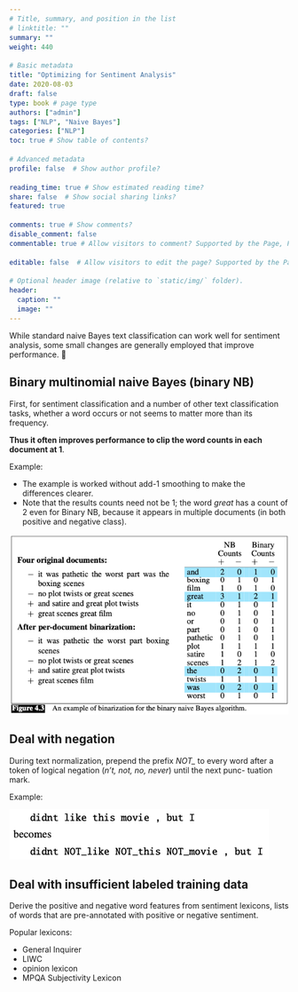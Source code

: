 ```yaml
---
# Title, summary, and position in the list
# linktitle: ""
summary: ""
weight: 440

# Basic metadata
title: "Optimizing for Sentiment Analysis"
date: 2020-08-03
draft: false
type: book # page type
authors: ["admin"]
tags: ["NLP", "Naive Bayes"]
categories: ["NLP"]
toc: true # Show table of contents?

# Advanced metadata
profile: false  # Show author profile?

reading_time: true # Show estimated reading time?
share: false  # Show social sharing links?
featured: true

comments: true # Show comments?
disable_comment: false
commentable: true # Allow visitors to comment? Supported by the Page, Post, and Docs content types.

editable: false  # Allow visitors to edit the page? Supported by the Page, Post, and Docs content types.

# Optional header image (relative to `static/img/` folder).
header:
  caption: ""
  image: ""
---
```


While standard naive Bayes text classification can work well for sentiment analysis, some small changes are generally employed that improve performance. 💪

## Binary multinomial naive Bayes (binary NB)

First, for sentiment classification and a number of other text classification tasks, whether a word occurs or not seems to matter more than its frequency. 

**Thus it often improves performance to clip the word counts in each document at 1**.

Example:

- The example is worked without add-1 smoothing to make the differences clearer. 
- Note that the results counts need not be 1; the word *great* has a count of 2 even for Binary NB, because it appears in multiple documents (in both positive and negative class).

<img src="https://raw.githubusercontent.com/EckoTan0804/upic-repo/master/uPic/截屏2020-06-14%2012.55.28.png" alt="截屏2020-06-14 12.55.28" style="zoom:80%;" />

## Deal with negation

During text normalization, prepend the prefix *NOT_* to every word after a token of logical negation (*n’t, not, no, never*) until the next punc- tuation mark. 

Example:

![截屏2020-06-14 12.58.03](https://raw.githubusercontent.com/EckoTan0804/upic-repo/master/uPic/截屏2020-06-14%2012.58.03.png)

## Deal with insufficient labeled training data

Derive the positive and negative word features from sentiment lexicons, lists of words that are pre-annotated with positive or negative sentiment.

Popular lexicons:

- General Inquirer
- LIWC
- opinion lexicon
- MPQA Subjectivity Lexicon